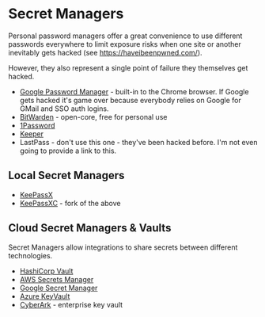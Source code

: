 # Secret Managers

Personal password managers offer a great convenience to use different passwords everywhere to limit
exposure risks when one site or another inevitably gets hacked (see https://haveibeenpwned.com/).

However, they also represent a single point of failure they themselves get hacked.

- [Google Password Manager](https://passwords.google.com/?pli=1) - built-in to the Chrome browser. If Google gets hacked it's game over because everybody relies on Google for GMail and SSO auth logins.
- [BitWarden](https://bitwarden.com/) - open-core, free for personal use
- [1Password](https://1password.com/)
- [Keeper](https://www.keepersecurity.com/)
- LastPass - don't use this one - they've been hacked before. I'm not even going to provide a link to this.

## Local Secret Managers

- [KeePassX](https://www.keepassx.org/)
- [KeePassXC](https://keepassxc.org/) - fork of the above

## Cloud Secret Managers & Vaults

Secret Managers allow integrations to share secrets between different technologies.

- [HashiCorp Vault](https://developer.hashicorp.com/vault/docs)
- [AWS Secrets Manager](https://docs.aws.amazon.com/secretsmanager/latest/userguide/intro.html)
- [Google Secret Manager](https://cloud.google.com/secret-manager/docs/overview)
- [Azure KeyVault](https://learn.microsoft.com/en-us/azure/key-vault/general/)
- [CyberArk](https://www.cyberark.com/) - enterprise key vault
